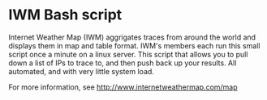 IWM Bash script
===============

Internet Weather Map (IWM) aggrigates traces from around the world and displays them in map and table format. IWM's members each run this small script once a minute on a linux server. This script that allows you to pull down a list of IPs to trace to, and then push back up your results. All automated, and with very little system load.

For more information, see http://www.internetweathermap.com/map
